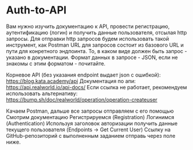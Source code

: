 # Auth-to-API
Вам нужно изучить документацию к API, провести регистрацию, аутентификацию (логин) и получить данные пользователя, отсылая http запросы. Для отправки http запросов будем использовать такой инструмент, как Postman URL для запросов состоит из базового URL и пути для конретного эндпоинта.
То, в каком виде должен быть запрос - указано в документации.
Формат данных в запросе - JSON, если не знакомы с этим форматом - почитайте.

Корневое API (без указания endpoint выдает json с ошибкой): https://blog.kata.academy/api
Документация по апи: https://api.realworld.io/api-docs/
Если ссылка не работает, рекомендуем использовать альтернативу: https://bump.sh/doc/realworld/operation/operation-createuser 

Качаем Postman, дальше все запросы отправляем с его помощью
Смотрим документацию
Регистрируемся (Registration)
Логинимся (Authentication)
Используя заголовок авторизации получить данные текущего пользователя (Endpoints -> Get Current User)
Ссылку на GitHub-репозиторий с выполненным заданием отправь через поле ниже.

